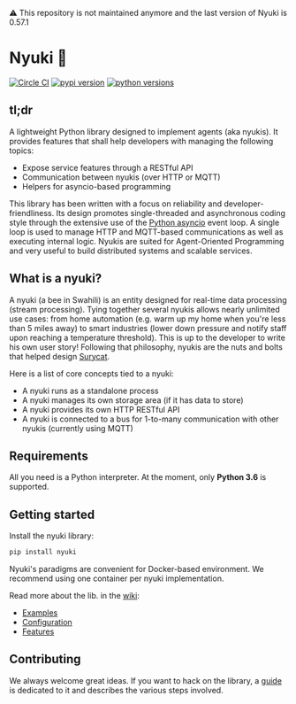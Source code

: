 :warning: This repository is not maintained anymore and the last version of Nyuki is 0.57.1

# Nyuki :bee:

[![Circle CI](https://img.shields.io/circleci/project/surycat/nyuki/master.svg)](https://circleci.com/gh/surycat/nyuki)
[![pypi version](http://img.shields.io/pypi/v/nyuki.svg)](https://pypi.python.org/pypi/nyuki)
[![python versions](https://img.shields.io/pypi/pyversions/nyuki.svg)](https://pypi.python.org/pypi/nyuki/)

## tl;dr
A lightweight Python library designed to implement agents (aka nyukis). It provides features that shall help developers with managing the following topics:

* Expose service features through a RESTful API
* Communication between nyukis (over HTTP or MQTT)
* Helpers for asyncio-based programming

This library has been written with a focus on reliability and developer-friendliness. Its design promotes single-threaded and asynchronous coding style through the extensive use of the [Python asyncio](https://docs.python.org/3/library/asyncio.html) event loop. A single loop is used to manage HTTP and MQTT-based communications as well as executing internal logic. Nyukis are suited for Agent-Oriented Programming and very useful to build distributed systems and scalable services.

## What is a nyuki?
A nyuki (a bee in Swahili) is an entity designed for real-time data processing (stream processing). Tying together several nyukis allows nearly unlimited use cases: from home automation (e.g. warm up my home when you're less than 5 miles away) to smart industries (lower down pressure and notify staff upon reaching a temperature threshold). This is up to the developer to write his own user story! Following that philosophy, nyukis are the nuts and bolts that helped design [Surycat](http://www.surycat.com).

Here is a list of core concepts tied to a nyuki:

* A nyuki runs as a standalone process
* A nyuki manages its own storage area (if it has data to store)
* A nyuki provides its own HTTP RESTful API
* A nyuki is connected to a bus for 1-to-many communication with other nyukis (currently using MQTT)

## Requirements
All you need is a Python interpreter. At the moment, only **Python 3.6** is supported.

## Getting started

Install the nyuki library:
```bash
pip install nyuki
```

Nyuki's paradigms are convenient for Docker-based environment. We recommend using one container per nyuki implementation.

Read more about the lib. in the [wiki](https://github.com/surycat/nyuki/wiki):
* [Examples](https://github.com/surycat/nyuki/wiki/Examples)
* [Configuration](https://github.com/surycat/nyuki/wiki/Configuration)
* [Features](https://github.com/surycat/nyuki/wiki/Features)

## Contributing

We always welcome great ideas. If you want to hack on the library, a [guide](CONTRIBUTING.md) is dedicated to it and describes the various steps involved.
